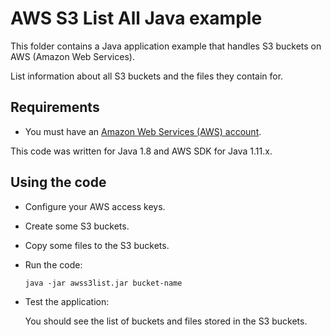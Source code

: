# AWS S3 List All Java example

This folder contains a Java application example that handles S3 buckets on AWS (Amazon Web Services).

List information about all S3 buckets and the files they contain for.




## Requirements

* You must have an [Amazon Web Services (AWS) account](http://aws.amazon.com/).

This code was written for Java 1.8 and AWS SDK for Java 1.11.x.




## Using the code

* Configure your AWS access keys.

* Create some S3 buckets.

* Copy some files to the S3 buckets.

* Run the code:

  ```
  java -jar awss3list.jar bucket-name
  ```

* Test the application:

  You should see the list of buckets and files stored in the S3 buckets.
